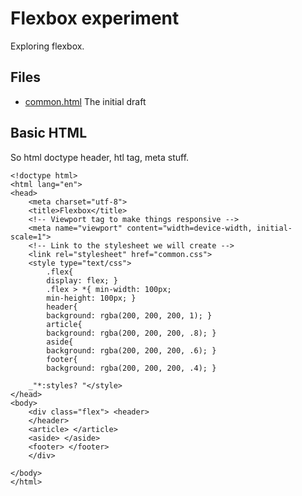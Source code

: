 # Flexbox experiment


Exploring flexbox. 


## Files

* [common.html](#basic-html "save:") The initial draft

## Basic HTML

So html doctype header, htl tag, meta stuff. 


    <!doctype html>
    <html lang="en">
    <head>
        <meta charset="utf-8">
        <title>Flexbox</title>
        <!-- Viewport tag to make things responsive -->
        <meta name="viewport" content="width=device-width, initial-scale=1">
        <!-- Link to the stylesheet we will create -->
        <link rel="stylesheet" href="common.css">
        <style type="text/css">
            .flex{
            display: flex; }
            .flex > *{ min-width: 100px;
            min-height: 100px; }
            header{
            background: rgba(200, 200, 200, 1); }
            article{
            background: rgba(200, 200, 200, .8); }
            aside{
            background: rgba(200, 200, 200, .6); }
            footer{
            background: rgba(200, 200, 200, .4); }

        _"*:styles? "</style>
    </head>
    <body>
        <div class="flex"> <header>
        </header>
        <article> </article>
        <aside> </aside>
        <footer> </footer>
        </div>

    </body>
    </html>